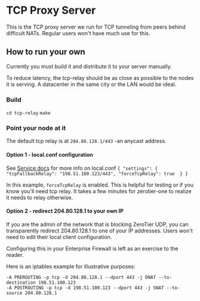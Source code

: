 TCP Proxy Server
======

This is the TCP proxy server we run for TCP tunneling from peers behind difficult NATs. Regular users won't have much use for this.

## How to run your own
Currently you must build it and distribute it to your server manually. 

To reduce latency, the tcp-relay should be as close as possible to the nodes it is serving. A datacenter in the same city or the LAN would be ideal.


### Build
`cd tcp-relay`
`make`

### Point your node at it
 The default tcp relay is at `204.80.128.1/443` -an anycast address.

#### Option 1 - local.conf configuration
See [Service docs](https://github.com/zerotier/ZeroTierOne/blob/e0acccc3c918b59678033e585b31eb000c68fdf2/service/README.md) for more info on local.conf
`{ "settings": { "tcpFallbackRelay": "198.51.100.123/443", "forceTcpRelay": true  } }`


In this example, `forceTcpRelay` is enabled. This is helpful for testing or if you know you'll need tcp relay. It takes a few minutes for zerotier-one to realize it needs to relay otherwise. 



#### Option 2 - redirect 204.80.128.1 to your own IP

If you are the admin of the network that is blocking ZeroTier UDP, you can transparently redirect 204.80.128.1 to one of your IP addresses. Users won't need to edit their local client configuration.

Configuring this in your Enterprise Firewall is left as an exercise to the reader.

Here is an iptables example for illustrative purposes:

``` shell
-A PREROUTING -p tcp -d 204.80.128.1 --dport 443 -j DNAT --to-destination 198.51.100.123
-A POSTROUTING -p tcp -d 198.51.100.123 --dport 443 -j SNAT --to-source 204.80.128.1
```
